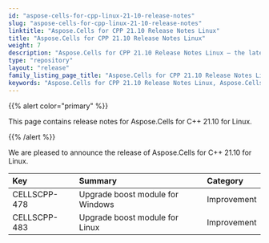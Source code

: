 ```yaml
---
id: "aspose-cells-for-cpp-linux-21-10-release-notes"
slug: "aspose-cells-for-cpp-linux-21-10-release-notes"
linktitle: "Aspose.Cells for CPP 21.10 Release Notes Linux"
title: "Aspose.Cells for CPP 21.10 Release Notes Linux"
weight: 7
description: "Aspose.Cells for CPP 21.10 Release Notes Linux – the latest enhancements, new features, and fixes."
type: "repository"
layout: "release"
family_listing_page_title: "Aspose.Cells for CPP 21.10 Release Notes Linux"
keywords: "Aspose.Cells for CPP 21.10 Release Notes Linux, Aspose.Cells for CPP 21.10 Linux updates and fixes"
---
```


{{% alert color="primary" %}}

This page contains release notes for Aspose.Cells for C++ 21.10 for Linux.

{{% /alert %}}

We are pleased to announce the release of Aspose.Cells for C++ 21.10 for Linux.

|**Key**|**Summary**|**Category**|
| :- | :- | :- |
|CELLSCPP-478|Upgrade boost module for Windows |Improvement|
|CELLSCPP-483|Upgrade boost module for Linux   |Improvement|
